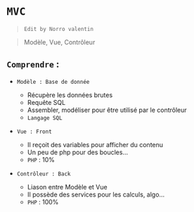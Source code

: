# `MVC`
> `Edit by Norro valentin` 

> Modèle, Vue, Contrôleur

## `Comprendre` :
  * `Modèle : Base de donnée`
    * Récupère les données brutes
    * Requête SQL
    * Assembler, modéliser pour être utilisé par le contrôleur
    * `Langage SQL`

  * `Vue : Front`
    * Il reçoit des variables pour afficher du contenu
    * Un peu de php pour des boucles...
    * `PHP` : 10%

  * `Contrôleur : Back`
    * Liason entre Modèle et Vue
    * Il possède des services pour les calculs, algo...
    * `PHP` : 100%
